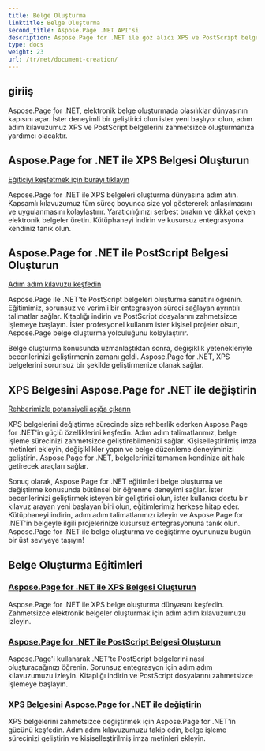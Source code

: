 ```yaml
---
title: Belge Oluşturma
linktitle: Belge Oluşturma
second_title: Aspose.Page .NET API'si
description: Aspose.Page for .NET ile göz alıcı XPS ve PostScript belgelerini zahmetsizce oluşturun. Sorunsuz entegrasyon için belge oluşturma ve değiştirme eğitimlerini keşfedin.
type: docs
weight: 23
url: /tr/net/document-creation/
---
```

## giriiş

Aspose.Page for .NET, elektronik belge oluşturmada olasılıklar dünyasının kapısını açar. İster deneyimli bir geliştirici olun ister yeni başlıyor olun, adım adım kılavuzumuz XPS ve PostScript belgelerini zahmetsizce oluşturmanıza yardımcı olacaktır.

## Aspose.Page for .NET ile XPS Belgesi Oluşturun
[Eğiticiyi keşfetmek için burayı tıklayın](./create-xps-document/)

Aspose.Page for .NET ile XPS belgeleri oluşturma dünyasına adım atın. Kapsamlı kılavuzumuz tüm süreç boyunca size yol göstererek anlaşılmasını ve uygulanmasını kolaylaştırır. Yaratıcılığınızı serbest bırakın ve dikkat çeken elektronik belgeler üretin. Kütüphaneyi indirin ve kusursuz entegrasyona kendiniz tanık olun.

## Aspose.Page for .NET ile PostScript Belgesi Oluşturun
[Adım adım kılavuzu keşfedin](./create-postscript-document/)

Aspose.Page ile .NET'te PostScript belgeleri oluşturma sanatını öğrenin. Eğitimimiz, sorunsuz ve verimli bir entegrasyon süreci sağlayan ayrıntılı talimatlar sağlar. Kitaplığı indirin ve PostScript dosyalarını zahmetsizce işlemeye başlayın. İster profesyonel kullanım ister kişisel projeler olsun, Aspose.Page belge oluşturma yolculuğunu kolaylaştırır.

Belge oluşturma konusunda uzmanlaştıktan sonra, değişiklik yetenekleriyle becerilerinizi geliştirmenin zamanı geldi. Aspose.Page for .NET, XPS belgelerini sorunsuz bir şekilde geliştirmenize olanak sağlar.

## XPS Belgesini Aspose.Page for .NET ile değiştirin
[Rehberimizle potansiyeli açığa çıkarın](./modify-xps-document/)

XPS belgelerini değiştirme sürecinde size rehberlik ederken Aspose.Page for .NET'in güçlü özelliklerini keşfedin. Adım adım talimatlarımız, belge işleme sürecinizi zahmetsizce geliştirebilmenizi sağlar. Kişiselleştirilmiş imza metinleri ekleyin, değişiklikler yapın ve belge düzenleme deneyiminizi geliştirin. Aspose.Page for .NET, belgelerinizi tamamen kendinize ait hale getirecek araçları sağlar.

Sonuç olarak, Aspose.Page for .NET eğitimleri belge oluşturma ve değiştirme konusunda bütünsel bir öğrenme deneyimi sağlar. İster becerilerinizi geliştirmek isteyen bir geliştirici olun, ister kullanıcı dostu bir kılavuz arayan yeni başlayan biri olun, eğitimlerimiz herkese hitap eder. Kütüphaneyi indirin, adım adım talimatlarımızı izleyin ve Aspose.Page for .NET'in belgeyle ilgili projelerinize kusursuz entegrasyonuna tanık olun. Aspose.Page for .NET ile belge oluşturma ve değiştirme oyununuzu bugün bir üst seviyeye taşıyın!
## Belge Oluşturma Eğitimleri
### [Aspose.Page for .NET ile XPS Belgesi Oluşturun](./create-xps-document/)
Aspose.Page for .NET ile XPS belge oluşturma dünyasını keşfedin. Zahmetsizce elektronik belgeler oluşturmak için adım adım kılavuzumuzu izleyin.
### [Aspose.Page for .NET ile PostScript Belgesi Oluşturun](./create-postscript-document/)
Aspose.Page'i kullanarak .NET'te PostScript belgelerini nasıl oluşturacağınızı öğrenin. Sorunsuz entegrasyon için adım adım kılavuzumuzu izleyin. Kitaplığı indirin ve PostScript dosyalarını zahmetsizce işlemeye başlayın.
### [XPS Belgesini Aspose.Page for .NET ile değiştirin](./modify-xps-document/)
XPS belgelerini zahmetsizce değiştirmek için Aspose.Page for .NET'in gücünü keşfedin. Adım adım kılavuzumuzu takip edin, belge işleme sürecinizi geliştirin ve kişiselleştirilmiş imza metinleri ekleyin.
